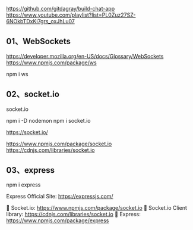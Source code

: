 https://github.com/gitdagray/build-chat-app
https://www.youtube.com/playlist?list=PL0Zuz27SZ-6NOkbTDxKi7grs_oxJhLu07

## 01、WebSockets

https://developer.mozilla.org/en-US/docs/Glossary/WebSockets
https://www.npmjs.com/package/ws

npm i ws

## 02、socket.io

socket.io

npm i -D nodemon
npm i socket.io

https://socket.io/

https://www.npmjs.com/package/socket.io
https://cdnjs.com/libraries/socket.io

## 03、express

npm i express

Express Official Site: https://expressjs.com/

🔗 Socket.io: https://www.npmjs.com/package/socket.io
🔗 Socket.io Client library: https://cdnjs.com/libraries/socket.io
🔗 Express: https://www.npmjs.com/package/express
